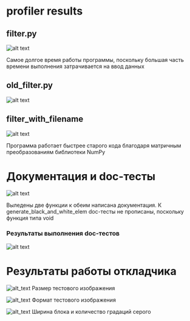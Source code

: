 # profiler results
## filter.py
![alt text](https://sun9-78.userapi.com/impg/bO-McFm1Jz-Kesa9Dn9RV1_vRFxDUca5lNc8nQ/KT3lBJzlN2M.jpg?size=1052x537&quality=96&sign=120b07ce046c4d20b4e59e9e866cd591&type=album)

Самое долгое время работы программы, поскольку большая часть времени выполнения затрачивается на ввод данных 

## old_filter.py
![alt text](https://sun9-57.userapi.com/impg/AVtiutvucEiDOh-5ke_iM238MZs2b8p80q6upQ/KsibRgI_bbA.jpg?size=1071x548&quality=96&sign=57fa5a61a8306fdf9247dacb13b736cd&type=album)

## filter_with_filename
![alt text](https://sun9-69.userapi.com/impg/b8aywyY_o3mKTWzzEmNASjerLqRSz3v0GMclig/KbLjUeSa1Zc.jpg?size=1049x535&quality=96&sign=138b2e5a791ecf32279a73a7f5187732&type=album)

Программа работает быстрее старого кода благодаря матричным преобразованиям библиотеки NumPy


# Документация и doc-тесты
![alt text](https://sun9-72.userapi.com/impg/SywUVaDAHs6IwGLTCJswZJxmoEfl4A6WOK90eQ/DRJapAQTjOU.jpg?size=632x616&quality=96&sign=6fb6f89184efff9a55cee51e32fe62bb&type=album)

Выледены две функции к обеим написана документация. К generate_black_and_white_elem doc-тесты не прописаны, поскольку функция типа void
### Результаты выполнения doc-тестов
![alt text](https://sun9-43.userapi.com/impg/u5mG6klHFO_RD5S3iGr-ekD-Gi7CkrrPlAfiuQ/lNQcoqDlkNg.jpg?size=312x109&quality=96&sign=ddc66d478298eae821f756bbd523aed4&type=album)


# Результаты работы откладчика
![alt_text](https://sun9-63.userapi.com/impg/38czpnIF40Ne7kDzsB6bOPtA9Qz3nsjdr4sYUw/x2eISlJzX-o.jpg?size=177x84&quality=96&sign=7b1e3bccf78c43aa74a21c4a9afb0120&type=album)
Размер тестового изображения

![alt_text](https://sun9-8.userapi.com/impg/krD86yJsJQewDYagN36UVv7oxfajXcm0BVefcQ/TGYPCZOmqe4.jpg?size=132x25&quality=96&sign=d814762afc93e4f5e164c13a832ec478&type=album)
Формат тестового изображения

![alt_text](https://sun9-81.userapi.com/impg/0O03xyGOAiLmluz_9vdbuv4L9S5I7edSpW_36Q/jwxxn_IqXrA.jpg?size=135x46&quality=96&sign=cc3b200d3756c3fcc31f9572801bf30d&type=album)
Ширина блока и количество градаций серого
